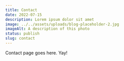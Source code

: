 ```yaml
---
title: Contact
date: 2022-07-15
description: Lorem ipsum dolor sit amet
image: ../../assets/uploads/blog-placeholder-2.jpg
imageAlt: A description of this photo
status: publish
slug: contact
---
```


Contact page goes here. Yay!